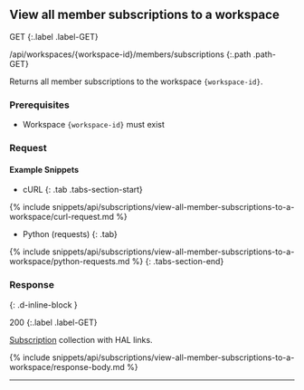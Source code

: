 ## View all member subscriptions to a workspace

GET
{:.label .label-GET}

/api/workspaces/{workspace-id}/members/subscriptions
{:.path .path-GET}

Returns all member subscriptions to the workspace `{workspace-id}`.

### Prerequisites
- Workspace `{workspace-id}` must exist

### Request
#### Example Snippets
- cURL
{: .tab .tabs-section-start}

{% include snippets/api/subscriptions/view-all-member-subscriptions-to-a-workspace/curl-request.md %}

- Python (requests)
{: .tab}

{% include snippets/api/subscriptions/view-all-member-subscriptions-to-a-workspace/python-requests.md %}
{: .tabs-section-end}

### Response
{: .d-inline-block }

200
{:.label .label-GET}

[Subscription](#subscription) collection with HAL links.

{% include snippets/api/subscriptions/view-all-member-subscriptions-to-a-workspace/response-body.md %}

---
